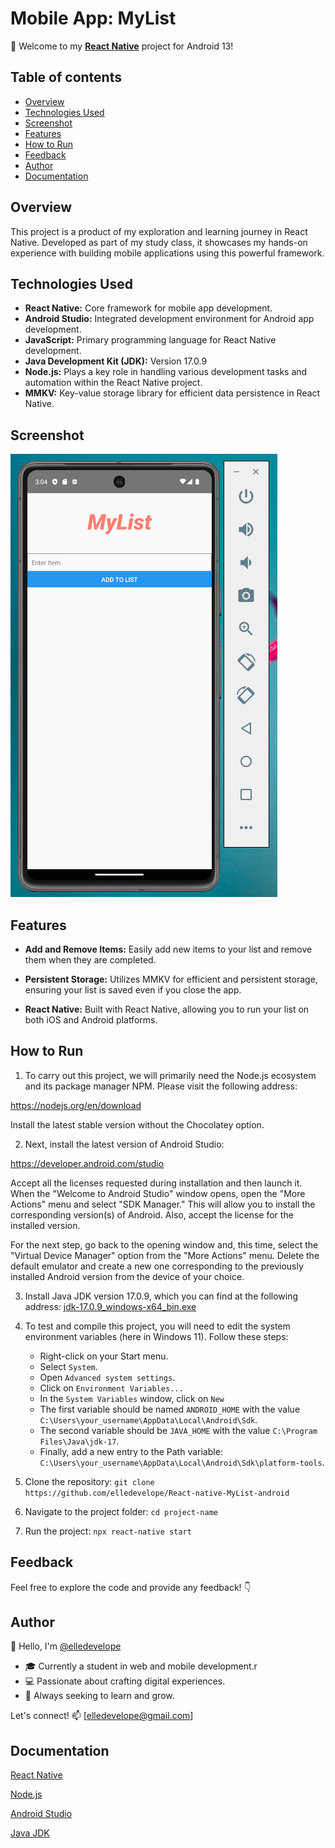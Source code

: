# Mobile App: MyList 

🚀 Welcome to my [**React Native**](https://reactnative.dev) project for Android 13!

## Table of contents

- [Overview](#overview)
- [Technologies Used](#technologies-used)
- [Screenshot](#screenshot)
- [Features](#features)
- [How to Run](#how-to-run)
- [Feedback](#feedback)
- [Author](#author)
- [Documentation](#documentation)


## Overview

This project is a product of my exploration and learning journey in React Native. Developed as part of my study class, it showcases my hands-on experience with building mobile applications using this powerful framework.
## Technologies Used

- **React Native:** Core framework for mobile app development.
- **Android Studio:** Integrated development environment for Android app development.
- **JavaScript:** Primary programming language for React Native development.
- **Java Development Kit (JDK):** Version 17.0.9
- **Node.js:** Plays a key role in handling various development tasks and automation within the React Native project.
- **MMKV:** Key-value storage library for efficient data persistence in React Native.


## Screenshot

![MyList Demo](./img/demo-img-MyList.png)



## Features

- **Add and Remove Items:** Easily add new items to your list and remove them when they are completed.

- **Persistent Storage:** Utilizes MMKV for efficient and persistent storage, ensuring your list is saved even if you close the app.

- **React Native:** Built with React Native, allowing you to run your list on both iOS and Android platforms.

  
## How to Run
1. To carry out this project, we will primarily need the Node.js ecosystem and its package manager NPM. Please visit the following address:

https://nodejs.org/en/download

Install the latest stable version without the Chocolatey option.

2. Next, install the latest version of Android Studio:

https://developer.android.com/studio

Accept all the licenses requested during installation and then launch it. When the "Welcome to Android Studio" window opens, open the "More Actions" menu and select "SDK Manager." This will allow you to install the corresponding version(s) of Android. Also, accept the license for the installed version.

For the next step, go back to the opening window and, this time, select the "Virtual Device Manager" option from the "More Actions" menu. Delete the default emulator and create a new one corresponding to the previously installed Android version from the device of your choice.

3. Install Java JDK version 17.0.9, which you can find at the following address:
[jdk-17.0.9_windows-x64_bin.exe](https://www.oracle.com/fr/java/technologies/javase/jdk11-archive-downloads.html)

4. To test and compile this project, you will need to edit the system environment variables (here in Windows 11). Follow these steps:

    - Right-click on your Start menu.
    - Select `System`.
   -  Open `Advanced system settings`.
    - Click on `Environment Variables...`
    - In the `System Variables` window, click on `New`
    - The first variable should be named `ANDROID_HOME` with the value `C:\Users\your_username\AppData\Local\Android\Sdk`.
    - The second variable should be `JAVA_HOME` with the value `C:\Program Files\Java\jdk-17`.
    - Finally, add a new entry to the Path variable: `C:\Users\your_username\AppData\Local\Android\Sdk\platform-tools`.

5. Clone the repository: `git clone https://github.com/elledevelope/React-native-MyList-android`

6. Navigate to the project folder: `cd project-name`

7. Run the project: `npx react-native start`
   
## Feedback

Feel free to explore the code and provide any feedback! 👇


## Author

👋 Hello, I'm [@elledevelope](https://github.com/elledevelope/)

- 🎓 Currently a student in web and mobile development.r
- 💻 Passionate about crafting digital experiences.
- 🌱 Always seeking to learn and grow.

Let's connect! 📫 [elledevelope@gmail.com]

## Documentation

[React Native](https://reactnative.dev)

[Node.js](https://nodejs.org/en/download)

[Android Studio](https://developer.android.com/studio)

[Java JDK](https://www.oracle.com/fr/java/technologies/javase/jdk11-archive-downloads.html)
